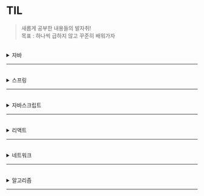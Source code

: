 # TIL

> 새롭게 공부한 내용들의 발자취!  
> 목표 : 하나씩 급하지 않고 꾸준히 배워가자

<br>
<details>
<summary>자바</summary>
<div markdown="1">

|번호|제목|
|--|--|
|1|[객체 지향 언어의 특징인 상속을 알아보자!](https://doingsomething.tistory.com/89)|


</div>
</details>

---------------------------------------
<br>
<details>
<summary>스프링</summary>
<div markdown="2">

|번호|제목|
|--|--|
|1|[Spring Framework 1 - 맥북에 STS 설치하기](https://doingsomething.tistory.com/15)|
|2|[Spring Framework 2 - 프로젝트 생성 및 기본 설명](https://doingsomething.tistory.com/16)|
|3|[Spring Framework 3 - Spring MVC 구조와 처리과정](https://doingsomething.tistory.com/17)|
|4|[Spring Framework 4 - Spring Legacy Project 뜯어보기](https://doingsomething.tistory.com/18)|


</div>
</details>

---------------------------------------

<br>
<details>
<summary>자바스크립트</summary>
<div markdown="3">

|번호|제목|
|--|--|
|1|[ES6 Map, Filter, Reduce 기능을 알아보자](https://doingsomething.tistory.com/76)|
|2|[ES6 find(), findIndex() 사용법을 알아보자!](https://doingsomething.tistory.com/77)|
|3|[배열과 객체의 구조 분해 할당을 알아보자!](https://doingsomething.tistory.com/81)|
</div>
</details>

---------------------------------------

<br>
<details>
<summary>리액트</summary>
<div markdown="4">

|번호|제목|
|--|--|
|1|[컴포넌트로 반복 작업 줄이기!!](https://doingsomething.tistory.com/78)|
|2|[map()으로 컴포넌트 출력 반복 줄이기!](https://doingsomething.tistory.com/79)|
|3|[리액트의 Hook을 알아보자!](https://doingsomething.tistory.com/80)|
|4|[useState()로 간단한 이벤트를 처리해보자!](https://doingsomething.tistory.com/82)|
|5|[useState()로 조금 더 복잡한 이벤트를 처리해보자!](https://doingsomething.tistory.com/83)|


</div>
</details>

---------------------------------------

<br>
<details>
<summary>네트워크</summary>
<div markdown="5">

|번호|제목|
|--|--|
|1|[프로토콜이란!?](https://doingsomething.tistory.com/84)|
|2|[OSI 모델이란!?](https://doingsomething.tistory.com/85)|
|3|[OSI 모델 - Application Layer(layer 7)](https://doingsomething.tistory.com/86)|
|4|[OSI 모델 - Presentation Layer(layer 6)!?](https://doingsomething.tistory.com/86)|
|5|[OSI 모델 - Session Layer(layer 5)!?](https://doingsomething.tistory.com/88)|

</div>
</details>

---------------------------------------

<br>
<details>
<summary>알고리즘</summary>
<div markdown="6">

|번호|제목|
|--|--|


</div>
</details>

---------------------------------------

<br>
